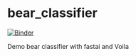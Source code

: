 # bear_classifier
[![Binder](https://mybinder.org/badge_logo.svg)](https://mybinder.org/v2/gh/EzraShimon/bear_classifier/HEAD?labpath=bear_classifier.ipynb)

Demo bear classifier with fastai and Voila
